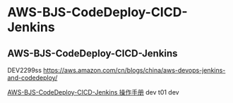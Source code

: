 # AWS-BJS-CodeDeploy-CICD-Jenkins
## AWS-BJS-CodeDeploy-CICD-Jenkins
DEV2299ss
https://aws.amazon.com/cn/blogs/china/aws-devops-jenkins-and-codedeploy/

[AWS-BJS-CodeDeploy-CICD-Jenkins 操作手册](AWS-BJS-CodeDeploy-CICD-Jenkins.md) 
dev t01 dev
